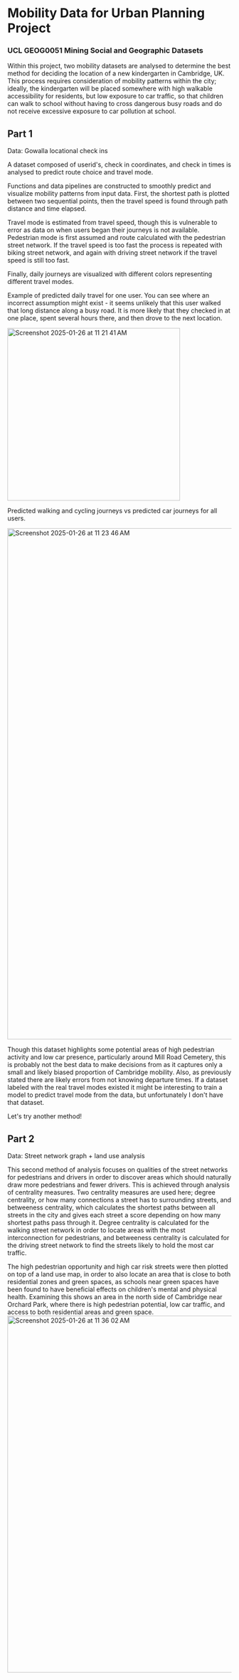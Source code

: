 # Mobility Data for Urban Planning Project
### UCL GEOG0051 Mining Social and Geographic Datasets

Within this project, two mobility datasets are analysed to determine the best method for deciding the location of a new kindergarten in Cambridge, UK. 
This process requires consideration of mobility patterns within the city; 
ideally, the kindergarten will be placed somewhere with high walkable accessibility for residents, but low exposure to car traffic, 
so that children can walk to school without having to cross dangerous busy roads and do not receive excessive exposure to car pollution at school.

## Part 1
Data: Gowalla locational check ins

A dataset composed of userid's, check in coordinates, and check in times is analysed to predict route choice and travel mode. 

Functions and data pipelines are constructed to smoothly predict and visualize mobility patterns from input data.
First, the shortest path is plotted between two sequential points, then the travel speed is found through path distance and time elapsed. 

Travel mode is estimated from travel speed, though this is vulnerable to error as data on when users began their journeys is not available. Pedestrian mode is first assumed and route calculated with the pedestrian street network. If the travel speed is too fast the process is repeated with biking street network, and again with driving street network if the travel speed is still too fast.

Finally, daily journeys are visualized with different colors representing different travel modes.

Example of predicted daily travel for one user. You can see where an incorrect assumption might exist - it seems unlikely that this user walked that long distance along a busy road. It is more likely that they checked in at one place, spent several hours there, and then drove to the next location.

<img width="388" alt="Screenshot 2025-01-26 at 11 21 41 AM" src="https://github.com/user-attachments/assets/5a70690b-d6fd-4dbf-ab29-212cd7437d47" />



Predicted walking and cycling journeys vs predicted car journeys for all users.

<img width="1149" alt="Screenshot 2025-01-26 at 11 23 46 AM" src="https://github.com/user-attachments/assets/39105795-910f-4b26-b6f8-d10b61bc11f9" />


Though this dataset highlights some potential areas of high pedestrian activity and low car presence, particularly around Mill Road Cemetery,
this is probably not the best data to make decisions from as it captures only a small and likely biased proportion of Cambridge mobility. Also, as previously stated there are likely errors from not knowing departure times. If a dataset labeled with the real travel modes existed it might be interesting to train a model to predict travel mode from the data, but unfortunately I don't have that dataset. 

Let's try another method!

## Part 2
Data: Street network graph + land use analysis

This second method of analysis focuses on qualities of the street networks for pedestrians and drivers in order to discover areas which should naturally draw more pedestrians and fewer drivers.
This is achieved through analysis of centrality measures. 
Two centrality measures are used here; degree centrality, or how many connections a street has to surrounding streets, 
and betweeness centrality, which calculates the shortest paths between all streets in the city and gives each street a score depending on how many shortest paths pass through it.
Degree centrality is calculated for the walking street network in order to locate areas with the most interconnection for pedestrians, 
and betweeness centrality is calculated for the driving street network to find the streets likely to hold the most car traffic.

The high pedestrian opportunity and high car risk streets were then plotted on top of a land use map, in order to also locate an area that is close to both residential zones and green spaces, 
as schools near green spaces have been found to have beneficial effects on children's mental and physical health. 
Examining this shows an area in the north side of Cambridge near Orchard Park, where there is high pedestrian potential, low car traffic, and access to both residential areas and green space.
<img width="802" alt="Screenshot 2025-01-26 at 11 36 02 AM" src="https://github.com/user-attachments/assets/af6ec4d3-d703-49f0-8bd2-7bd41a33fcf6" />


